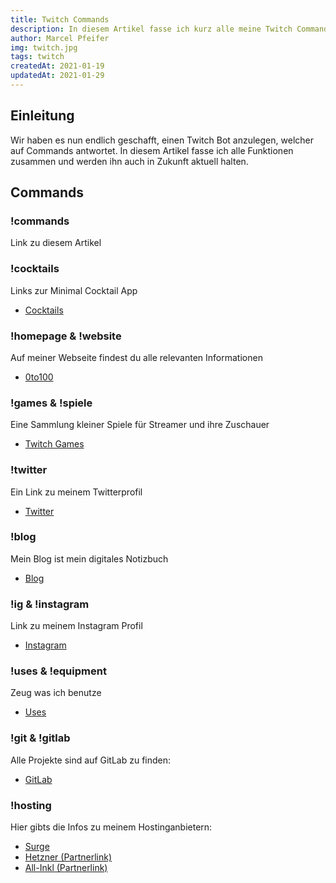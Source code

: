 ```yaml
---
title: Twitch Commands
description: In diesem Artikel fasse ich kurz alle meine Twitch Commands zusammen.
author: Marcel Pfeifer
img: twitch.jpg
tags: twitch
createdAt: 2021-01-19
updatedAt: 2021-01-29
---
```


## Einleitung

Wir haben es nun endlich geschafft, einen Twitch Bot anzulegen, welcher auf Commands antwortet. In diesem Artikel fasse ich alle Funktionen zusammen und werden ihn auch in Zukunft aktuell halten.

## Commands

### !commands

Link zu diesem Artikel

### !cocktails

Links zur Minimal Cocktail App

-   [Cocktails](https://cocktails.ink)

### !homepage & !website

Auf meiner Webseite findest du alle relevanten Informationen

-   [0to100](/)

### !games & !spiele

Eine Sammlung kleiner Spiele für Streamer und ihre Zuschauer

-   [Twitch Games](https://games.0to100.ink)

### !twitter

Ein Link zu meinem Twitterprofil

-   [Twitter](https://twitter.com/marcelxpfeifer)

### !blog

Mein Blog ist mein digitales Notizbuch

-   [Blog](/blog/)

### !ig & !instagram

Link zu meinem Instagram Profil

-   [Instagram](https://instagram.com/marcelxpfeifer)

### !uses & !equipment

Zeug was ich benutze

-   [Uses](/uses/)

### !git & !gitlab

Alle Projekte sind auf GitLab zu finden:

-   [GitLab](https://gitlab.com/0to100)

### !hosting

Hier gibts die Infos zu meinem Hostinganbietern:

-   [Surge](https://surge.sh)
-   [Hetzner (Partnerlink)](https://hetzner.cloud/?ref=dQDPThEXNAM1)
-   [All-Inkl (Partnerlink)](https://all-inkl.com/PA44DDC7C5F5675)
